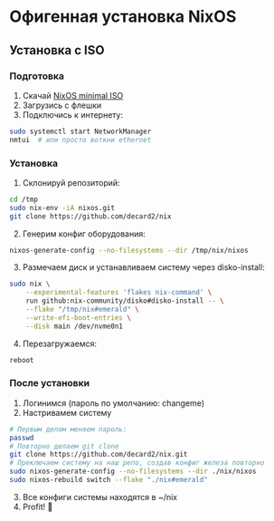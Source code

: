 # Офигенная установка NixOS

## Установка с ISO

### Подготовка
1. Скачай [NixOS minimal ISO](https://nixos.org/download#nixos-iso)
2. Загрузись с флешки
3. Подключись к интернету:
```bash
sudo systemctl start NetworkManager
nmtui  # или просто воткни ethernet
```

### Установка

1. Склонируй репозиторий:
```bash
cd /tmp
sudo nix-env -iA nixos.git
git clone https://github.com/decard2/nix
```

2. Генерим конфиг оборудования:
```bash
nixos-generate-config --no-filesystems --dir /tmp/nix/nixos
```

3. Размечаем диск и устанавливаем систему через disko-install:
```bash
sudo nix \
    --experimental-features 'flakes nix-command' \
    run github:nix-community/disko#disko-install -- \
    --flake "/tmp/nix#emerald" \
    --write-efi-boot-entries \
    --disk main /dev/nvme0n1
```

4. Перезагружаемся:
```bash
reboot
```

### После установки

1. Логинимся (пароль по умолчанию: changeme)
2. Настривамем систему
```bash
# Первым делом меняем пароль:
passwd
# Повторно делаем git clone
git clone https://github.com/decard2/nix.git
# Преключаем систему на наш репо, создав конфиг железа повторно
sudo nixos-generate-config --no-filesystems --dir ./nix/nixos
sudo nixos-rebuild switch --flake "./nix#emerald"
```
3. Все конфиги системы находятся в ~/nix
4. Profit! 🎉
